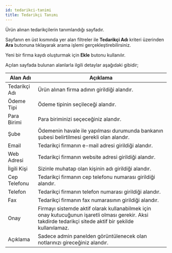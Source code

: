 ```yaml
---
id: tedarikci-tanimi
title: Tedarikçi Tanımı
---
```


Ürün alınan tedarikçilerin tanımlandığı sayfadır.

Sayfanın en üst kısmında yer alan filtreler ile **Tedarikçi Adı** kriteri üzerinden **Ara** butonuna tıklayarak arama işlemi gerçekleştirebilirsiniz.

Yeni bir firma kaydı oluşturmak için **Ekle** butonu kullanılır. 

Açılan sayfada bulunan alanlarla ilgili detaylar aşağıdaki gibidir;

|Alan Adı|Açıklama|
|--|--|
|Tedarikçi Adı|Ürün alınan firma adının girildiği alandır.|
|Ödeme Tipi|Ödeme tipinin seçileceği alandır.|
|Para Birimi|Para biriminizi seçeceğiniz alandır.|
|Şube|Ödemenin havale ile yapılması durumunda bankanın şubesi belirtilmesi gerekli olan alandır.|
|Email|Tedarikçi firmanın e-mail adresi girildiği alandır.|
|Web Adresi|Tedarikçi firmanın website adresi girildiği alandır.|
|İlgili Kişi|Sizinle muhatap olan kişinin adı girildiği alandır.|
|Cep Telefonu|Tedarikçi firmanın cep telefonu numarası girildiği alandır.|
|Telefon|Tedarikçi firmanın telefon numarası girildiği alandır.|
|Fax|Tedarikçi firmanın fax numarasının girildiği alandır.|
|Onay|Firmayı sistemde aktif olarak kullanabilmek için onay kutucuğunun işaretli olması gerekir.  Aksi takdirde tedarikçi sitede aktif bir şekilde kullanılamaz.|
|Açıklama|Sadece admin panelden görüntülenecek olan notlarınızı gireceğiniz alandır.|


